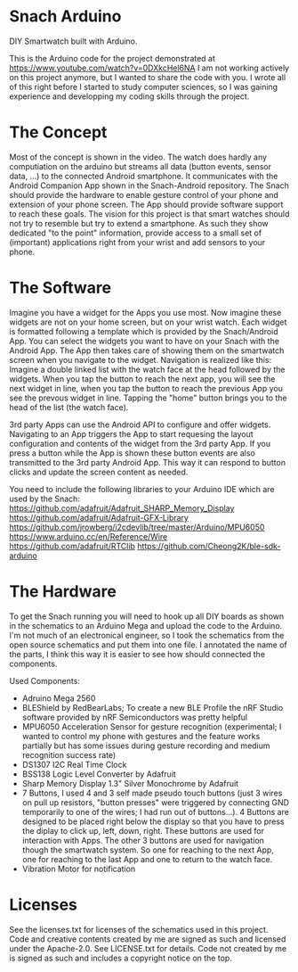 # Snach Arduino
DIY Smartwatch built with Arduino.

This is the Arduino code for the project demonstrated at https://www.youtube.com/watch?v=0DXkcHel6NA
I am not working actively on this project anymore, but I wanted to share the code with you. I wrote all of this right before I started to study computer sciences, so I was gaining experience and developping my coding skills through the project.

# The Concept
Most of the concept is shown in the video. The watch does hardly any computiation on the arduino but streams all data (button events, sensor data, ...) to the connected Android smartphone. It communicates with the Android Companion App shown in the Snach-Android repository. The Snach should provide the hardware to enable gesture control of your phone and extension of your phone screen. The App should provide software support to reach these goals. 
The vision for this project is that smart watches should not try to resemble but try to extend a smartphone. As such they show dedicated "to the point" information, provide access to a small set of (important) applications right from your wrist and add sensors to your phone.

# The Software
Imagine you have a widget for the Apps you use most. Now imagine these widgets are not on your home screen, but on your wrist watch. Each widget is formatted following a template which is provided by the Snach/Android App. You can select the widgets you want to have on your Snach with the Android App. The App then takes care of showing them on the smartwatch screen when you navigate to the widget.
Navigation is realized like this: Imagine a double linked list with the watch face at the head followed by the widgets. When you tap the button to reach the next app, you will see the next widget in line, when you tap the button to reach the previous App you see the prevous widget in line. Tapping the "home" button brings you to the head of the list (the watch face).

3rd party Apps can use the Android API to configure and offer widgets. Navigating to an App triggers the App to start requesing the layout configuration and contents of the widget from the 3rd party App. If you press a button while the App is shown these button events are also transmitted to the 3rd party Android App. This way it can respond to button clicks and update the screen content as needed.

You need to include the following libraries to your Arduino IDE which are used by the Snach:
https://github.com/adafruit/Adafruit_SHARP_Memory_Display
https://github.com/adafruit/Adafruit-GFX-Library
https://github.com/jrowberg/i2cdevlib/tree/master/Arduino/MPU6050
https://www.arduino.cc/en/Reference/Wire
https://github.com/adafruit/RTClib
https://github.com/Cheong2K/ble-sdk-arduino

# The Hardware
To get the Snach running you will need to hook up all DIY boards as shown in the schematics to an Arduino Mega and upload the code to the Arduino. I'm not much of an electronical engineer, so I took the schematics from the open source schematics and put them into one file. I annotated the name of the parts, I think this way it is easier to see how should connected the components.

Used Components:
<ul>
<li>Adruino Mega 2560
<li>BLEShield by RedBearLabs; To create a new BLE Profile the nRF Studio software provided by nRF Semiconductors was pretty helpful
<li>MPU6050 Acceleration Sensor for gesture recognition (experimental; I wanted to control my phone with gestures and the feature works partially but has some issues during gesture recording and medium recognition success rate)
<li>DS1307 I2C Real Time Clock
<li>BSS138 Logic Level Converter by Adafruit
<li>Sharp Memory Display 1.3" Silver Monochrome by Adafruit 
<li>7 Buttons, I used 4 and 3 self made pseudo touch buttons (just 3 wires on pull up resistors, "button presses" were triggered by connecting GND temporarily to one of the wires; I had run out of buttons...). 4 Buttons are designed to be placed right below the display so that you have to press the diplay to click up, left, down, right. These buttons are used for interaction with Apps. The other 3 buttons are used for navigation though the smartwatch system. So one for reaching to the next App, one for reaching to the last App and one to return to the watch face.
<li>Vibration Motor for notification
</ul>

# Licenses
See the licenses.txt for licenses of the schematics used in this project. Code and creative contents created by me are signed as such and licensed under the Apache-2.0. See LICENSE.txt for details. Code not created by me is signed as such and includes a copyright notice on the top.

